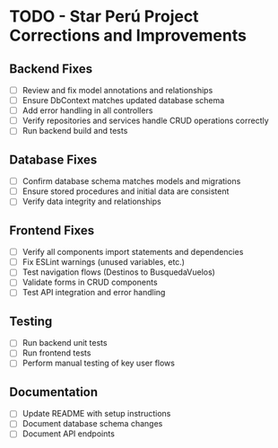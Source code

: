 # TODO - Star Perú Project Corrections and Improvements

## Backend Fixes
- [ ] Review and fix model annotations and relationships
- [ ] Ensure DbContext matches updated database schema
- [ ] Add error handling in all controllers
- [ ] Verify repositories and services handle CRUD operations correctly
- [ ] Run backend build and tests

## Database Fixes
- [ ] Confirm database schema matches models and migrations
- [ ] Ensure stored procedures and initial data are consistent
- [ ] Verify data integrity and relationships

## Frontend Fixes
- [ ] Verify all components import statements and dependencies
- [ ] Fix ESLint warnings (unused variables, etc.)
- [ ] Test navigation flows (Destinos to BusquedaVuelos)
- [ ] Validate forms in CRUD components
- [ ] Test API integration and error handling

## Testing
- [ ] Run backend unit tests
- [ ] Run frontend tests
- [ ] Perform manual testing of key user flows

## Documentation
- [ ] Update README with setup instructions
- [ ] Document database schema changes
- [ ] Document API endpoints
